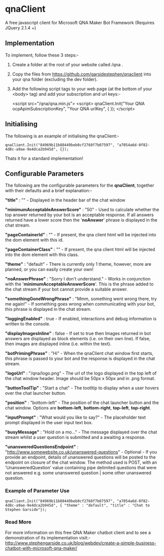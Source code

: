 

# qnaClient
A free javascript client for Microsoft QNA Maker Bot Framework (Requires JQuery 2.1.4 +)


## Implementation
To implement, follow these 3 steps:-
1. Create a folder at the root of your website called /qna .

2. Copy the files from https://github.com/garsidestephen/qnaclient into your qna folder (excluding the dev folder).

3. Add the following script tags to your web page (at the bottom of your \<body> tag) and add your subscription and url keys:-

    \<script src="/qna/qna.min.js"></script>
    \<script>
    	qnaClient.Init("Your QNA ocpApimSubscriptionKey", "Your QNA urlKey", { });
    \</script>


## Initialising
The following is an example of initialising the qnaClient:-

    qnaClient.Init("84969b11b88449beb0cf2768f7b07597", "a7054a6d-0f82-4d8c-a9ae-9e4dca2b945d", {});

Thats it for a standard implementation!


## Configurable Parameters
The following are the configurable parameters for the **qnaClient**, together with their defaults and a brief explanation:-

**"title"** :  ""  -  Displayed in the header bar of the chat window

**"minimumAcceptableAnswerScore"** : "50"  -  Used to calculate whether the top answer returned by your bot is an acceptable response. If all answers returned have a lower score then the '**noAnswer**' phrase is displayed in the chat stream.

**"pageContainerId"** :  ""  -  If present, the qna client html will be injected into the dom element with this id.

**"pageContainerClass"** : ""  -  If present, the qna client html will be injected into the dom element with this class.

**"theme"** :  "default"  -  There is currently only 1 theme, however, more are planned, or you can easily create your own!

**"noAnswerPhrase"** : "Sorry I don't understand."  -  Works in conjunction with the '**minimumAcceptableAnswerScore**'. This is the phrase added to the chat stream if your bot cannot provide a suitable answer.

**"somethingGoneWrongPhrase"** : "Mmm, something went wrong there, try me again!"  -  If something goes wrong when communicating with your bot, this phrase is displayed in the chat stream.

**"loggingEnabled"** : true  -  If enabled, interactions and debug information is written to the console.

**"displayImagesInline"** : false  -  If set to true then Images returned in bot answers are displayed as block elements (i.e. on their own line). If false, then images are displayed inline (i.e. within the text).

**"botPrimingPhrase"** : "Hi"  -  When the qnaClient chat window first starts, this phrase is passed to your bot and the response is displayed in the chat stream.

**"logoUrl"** : "/qna/logo.png"  -  The url of the logo displayed in the top left of the chat window header. Image should be 50px x 50px and in .png format.

**"buttonToolTip"** : "Start a chat"  -  The tootltip to display when a user hovers over the chat launcher button.

**"position"** : "bottom-left"  -  The position of the chat launcher button and the chat window. Options are **bottom-left**, **bottom-right**, **top-left**, **top-right**.

**"inputPrompt"** : "What would you like to say?"  -  The placeholder text prompt displayed in the user input text box.

**"busyMessage"** : "Hold on a mo..."  -  The message displayed over the chat stream whilst a user question is submitted and a awaiting a response.

**"unansweredQuestionsEndpoint"** : "http://www.somewebsite.co.uk/unanswered-questions" - Optional - If you provide an endpoint, details of unanswered questions will be posted to the endpoint on closure of the chat window. The method used is POST, with an 'UnansweredQuestion' value containing pipe delimited questions that were not answered e.g. some unanswered question | some other unanswered question.

### Example of Parameter Use
    qnaClient.Init("84969b11b88449beb0cf2768f7b07597", "a7054a6d-0f82-4d8c-a9ae-9e4dca2b945d", { "theme" : "default", "title" : "Chat to Stephen Garside"});


### Read More
For more information on this free QNA Maker chatbot client and to see a demonstration of its implementation visit:-
http://www.stephengarside.co.uk/blog/webdev/create-a-simple-business-chatbot-with-microsoft-qna-maker/
